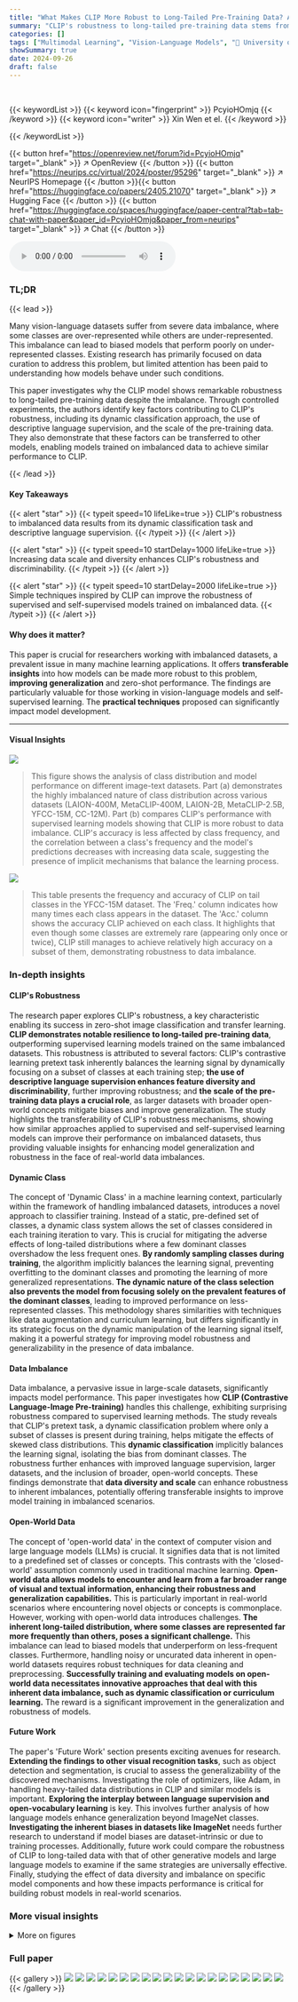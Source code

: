 ```yaml
---
title: "What Makes CLIP More Robust to Long-Tailed Pre-Training Data? A Controlled Study for Transferable Insights"
summary: "CLIP's robustness to long-tailed pre-training data stems from its dynamic classification task and descriptive language supervision, offering transferable insights for improving model generalizability."
categories: []
tags: ["Multimodal Learning", "Vision-Language Models", "🏢 University of Hong Kong",]
showSummary: true
date: 2024-09-26
draft: false
---
```


<br>

{{< keywordList >}}
{{< keyword icon="fingerprint" >}} PcyioHOmjq {{< /keyword >}}
{{< keyword icon="writer" >}} Xin Wen et el. {{< /keyword >}}
 
{{< /keywordList >}}

{{< button href="https://openreview.net/forum?id=PcyioHOmjq" target="_blank" >}}
↗ OpenReview
{{< /button >}}
{{< button href="https://neurips.cc/virtual/2024/poster/95296" target="_blank" >}}
↗ NeurIPS Homepage
{{< /button >}}{{< button href="https://huggingface.co/papers/2405.21070" target="_blank" >}}
↗ Hugging Face
{{< /button >}}
{{< button href="https://huggingface.co/spaces/huggingface/paper-central?tab=tab-chat-with-paper&paper_id=PcyioHOmjq&paper_from=neurips" target="_blank" >}}
↗ Chat
{{< /button >}}



<audio controls>
    <source src="https://ai-paper-reviewer.com/PcyioHOmjq/podcast.wav" type="audio/wav">
    Your browser does not support the audio element.
</audio>


### TL;DR


{{< lead >}}

Many vision-language datasets suffer from severe data imbalance, where some classes are over-represented while others are under-represented. This imbalance can lead to biased models that perform poorly on under-represented classes.  Existing research has primarily focused on data curation to address this problem, but limited attention has been paid to understanding how models behave under such conditions.

This paper investigates why the CLIP model shows remarkable robustness to long-tailed pre-training data despite the imbalance. Through controlled experiments, the authors identify key factors contributing to CLIP's robustness, including its dynamic classification approach, the use of descriptive language supervision, and the scale of the pre-training data. They also demonstrate that these factors can be transferred to other models, enabling models trained on imbalanced data to achieve similar performance to CLIP.

{{< /lead >}}


#### Key Takeaways

{{< alert "star" >}}
{{< typeit speed=10 lifeLike=true >}} CLIP's robustness to imbalanced data results from its dynamic classification task and descriptive language supervision. {{< /typeit >}}
{{< /alert >}}

{{< alert "star" >}}
{{< typeit speed=10 startDelay=1000 lifeLike=true >}} Increasing data scale and diversity enhances CLIP's robustness and discriminability. {{< /typeit >}}
{{< /alert >}}

{{< alert "star" >}}
{{< typeit speed=10 startDelay=2000 lifeLike=true >}} Simple techniques inspired by CLIP can improve the robustness of supervised and self-supervised models trained on imbalanced data. {{< /typeit >}}
{{< /alert >}}

#### Why does it matter?
This paper is crucial for researchers working with imbalanced datasets, a prevalent issue in many machine learning applications.  It offers **transferable insights** into how models can be made more robust to this problem, **improving generalization** and zero-shot performance.  The findings are particularly valuable for those working in vision-language models and self-supervised learning.  The **practical techniques** proposed can significantly impact model development.

------
#### Visual Insights



![](https://ai-paper-reviewer.com/PcyioHOmjq/figures_1_1.jpg)

> This figure shows the analysis of class distribution and model performance on different image-text datasets.  Part (a) demonstrates the highly imbalanced nature of class distribution across various datasets (LAION-400M, MetaCLIP-400M, LAION-2B, MetaCLIP-2.5B, YFCC-15M, CC-12M). Part (b) compares CLIP's performance with supervised learning models showing that CLIP is more robust to data imbalance. CLIP's accuracy is less affected by class frequency, and the correlation between a class's frequency and the model's predictions decreases with increasing data scale, suggesting the presence of implicit mechanisms that balance the learning process.





![](https://ai-paper-reviewer.com/PcyioHOmjq/tables_21_1.jpg)

> This table presents the frequency and accuracy of CLIP on tail classes in the YFCC-15M dataset.  The 'Freq.' column indicates how many times each class appears in the dataset. The 'Acc.' column shows the accuracy CLIP achieved on each class.  It highlights that even though some classes are extremely rare (appearing only once or twice), CLIP still manages to achieve relatively high accuracy on a subset of them, demonstrating robustness to data imbalance.





### In-depth insights


#### CLIP's Robustness
The research paper explores CLIP's robustness, a key characteristic enabling its success in zero-shot image classification and transfer learning.  **CLIP demonstrates notable resilience to long-tailed pre-training data**, outperforming supervised learning models trained on the same imbalanced datasets. This robustness is attributed to several factors: CLIP's contrastive learning pretext task inherently balances the learning signal by dynamically focusing on a subset of classes at each training step;  **the use of descriptive language supervision enhances feature diversity and discriminability**, further improving robustness; and  **the scale of the pre-training data plays a crucial role**, as larger datasets with broader open-world concepts mitigate biases and improve generalization.  The study highlights the transferability of CLIP's robustness mechanisms, showing how similar approaches applied to supervised and self-supervised learning models can improve their performance on imbalanced datasets, thus providing valuable insights for enhancing model generalization and robustness in the face of real-world data imbalances.

#### Dynamic Class
The concept of 'Dynamic Class' in a machine learning context, particularly within the framework of handling imbalanced datasets, introduces a novel approach to classifier training.  Instead of a static, pre-defined set of classes, a dynamic class system allows the set of classes considered in each training iteration to vary. This is crucial for mitigating the adverse effects of long-tailed distributions where a few dominant classes overshadow the less frequent ones. **By randomly sampling classes during training**, the algorithm implicitly balances the learning signal, preventing overfitting to the dominant classes and promoting the learning of more generalized representations.  **The dynamic nature of the class selection also prevents the model from focusing solely on the prevalent features of the dominant classes**, leading to improved performance on less-represented classes.  This methodology shares similarities with techniques like data augmentation and curriculum learning, but differs significantly in its strategic focus on the dynamic manipulation of the learning signal itself, making it a powerful strategy for improving model robustness and generalizability in the presence of data imbalance.

#### Data Imbalance
Data imbalance, a pervasive issue in large-scale datasets, significantly impacts model performance.  This paper investigates how **CLIP (Contrastive Language-Image Pre-training)** handles this challenge, exhibiting surprising robustness compared to supervised learning methods.  The study reveals that CLIP's pretext task, a dynamic classification problem where only a subset of classes is present during training, helps mitigate the effects of skewed class distributions.  This **dynamic classification** implicitly balances the learning signal, isolating the bias from dominant classes. The robustness further enhances with improved language supervision, larger datasets, and the inclusion of broader, open-world concepts. These findings demonstrate that **data diversity and scale** can enhance robustness to inherent imbalances, potentially offering transferable insights to improve model training in imbalanced scenarios.

#### Open-World Data
The concept of 'open-world data' in the context of computer vision and large language models (LLMs) is crucial. It signifies data that is not limited to a predefined set of classes or concepts.  This contrasts with the 'closed-world' assumption commonly used in traditional machine learning.  **Open-world data allows models to encounter and learn from a far broader range of visual and textual information, enhancing their robustness and generalization capabilities.** This is particularly important in real-world scenarios where encountering novel objects or concepts is commonplace.  However, working with open-world data introduces challenges.  **The inherent long-tailed distribution, where some classes are represented far more frequently than others, poses a significant challenge.** This imbalance can lead to biased models that underperform on less-frequent classes.  Furthermore, handling noisy or uncurated data inherent in open-world datasets requires robust techniques for data cleaning and preprocessing.  **Successfully training and evaluating models on open-world data necessitates innovative approaches that deal with this inherent data imbalance, such as dynamic classification or curriculum learning.**  The reward is a significant improvement in the generalization and robustness of models.

#### Future Work
The paper's 'Future Work' section presents exciting avenues for research.  **Extending the findings to other visual recognition tasks**, such as object detection and segmentation, is crucial to assess the generalizability of the discovered mechanisms.  Investigating the role of optimizers, like Adam, in handling heavy-tailed data distributions in CLIP and similar models is important.  **Exploring the interplay between language supervision and open-vocabulary learning** is key.  This involves further analysis of how language models enhance generalization beyond ImageNet classes.  **Investigating the inherent biases in datasets like ImageNet** needs further research to understand if model biases are dataset-intrinsic or due to training processes.  Additionally, future work could compare the robustness of CLIP to long-tailed data with that of other generative models and large language models to examine if the same strategies are universally effective.  Finally, studying the effect of data diversity and imbalance on specific model components and how these impacts performance is critical for building robust models in real-world scenarios.


### More visual insights

<details>
<summary>More on figures
</summary>


![](https://ai-paper-reviewer.com/PcyioHOmjq/figures_1_2.jpg)

> This figure shows the per-class statistics of various image-text datasets and the models trained on them.  The left plot (a) demonstrates the highly imbalanced class distribution common across these datasets. The right plot (b) compares CLIP's performance to that of supervised learning models.  It shows that CLIP's accuracy is less affected by the frequency of classes in the training data, and the number of predictions per class is less correlated with class frequency than in supervised learning. This effect becomes more pronounced as the dataset size increases, suggesting that CLIP incorporates mechanisms to implicitly balance the learning signal.


![](https://ai-paper-reviewer.com/PcyioHOmjq/figures_2_1.jpg)

> This figure illustrates the data curation processes and resulting data distributions for two datasets used in the controlled experiments: ImageNet-Captions (IN-Caps) and LAIONet.  IN-Caps augments ImageNet images with text captions obtained via Flickr API queries using image URLs as input.  The captions include titles, descriptions, and tags. LAIONet is a filtered subset of LAION-400M, where filtering is based on matching ImageNet classes with captions and using the CLIP text encoder to disambiguate and select only high-quality image-caption pairs.


![](https://ai-paper-reviewer.com/PcyioHOmjq/figures_3_1.jpg)

> This figure analyzes the impact of language supervision and vocabulary size on the robustness and discriminability of CLIP and supervised learning (SL) models.  It shows that more descriptive text supervision leads to better robustness and discriminability for CLIP, while the effect is less pronounced for less descriptive (template-based) supervision. The comparison between CLIP and SL highlights CLIP's implicit prediction re-balancing mechanism, which can be replicated in SL by subsampling the training vocabulary.


![](https://ai-paper-reviewer.com/PcyioHOmjq/figures_5_1.jpg)

> This figure presents a comprehensive analysis of the impact of data distribution on the robustness of CLIP models to data imbalance.  It uses different variants of the LAIONet dataset to manipulate the level of data imbalance, distribution shift, and intra-class diversity. The results show that extreme data imbalance increases the risk of model bias. Distribution shifts can harm discriminability, but if a pre-trained text head is used, they can actually improve robustness. Finally, higher data diversity is shown to improve robustness.


![](https://ai-paper-reviewer.com/PcyioHOmjq/figures_5_2.jpg)

> This figure examines the effect of data scale and text encoder on CLIP's performance.  It shows that CLIP's discriminability and robustness to data imbalance improve with increasing data scale. Using pre-trained heads enhances these effects further.  The figure also compares using a frozen vs. fine-tuned text encoder, showing that a frozen pre-trained CLIP text encoder maintains intra-class variation better than a fine-tuned one.  Finally, it highlights that language pre-training with CLIP is superior to language modeling alone for image-text tasks.


![](https://ai-paper-reviewer.com/PcyioHOmjq/figures_6_1.jpg)

> This figure shows that CLIP models benefit from the utilization of open-world concepts. In the left panel (a), CLIP models are trained on IN-Caps variants (ImageNet-Captions datasets with varying numbers of concepts/classes), and evaluated on 100 ImageNet classes. This shows that increasing the number of concepts improves robustness to data imbalance in the training datasets.  The right panel (b) follows a similar approach, but utilizes YFCC-15M datasets, which contain a larger number of concepts/classes, and evaluates performance on 1000 ImageNet classes.  Supervised learning models (SL) show a decreased performance due to inability to utilize the additional information provided by the open-world concepts, illustrating CLIP's advantage in handling data imbalance.


![](https://ai-paper-reviewer.com/PcyioHOmjq/figures_6_2.jpg)

> This figure analyzes the failure modes of CLIP models trained on different scales of data and how data imbalance affects these models.  The left panels (a) show correlations between various metrics (NC1, NC2M, NC2w, NC2, NC2nn) indicating compactness and separation of clusters in feature space, and per-class accuracy and frequency. It reveals that smaller models fail on many classes, while larger models mainly fail on classes that are close in feature space to other classes. The right panel (b) presents t-SNE visualization of CLIP text centers, highlighting that data imbalance leads to denser head and coarser tail classes in the text feature space. These findings suggest that scale and data distribution impact CLIP's robustness to data imbalance.


![](https://ai-paper-reviewer.com/PcyioHOmjq/figures_7_1.jpg)

> This figure shows the results of training supervised learning (SL) models on a highly imbalanced dataset (ImageNet-Captions with tail classes reduced to one or zero shots).  It compares the performance of several approaches: standard SL, SL using a frozen CLIP text encoder, SL with a frozen CLIP head and vocabulary subsampling, and CLIP. The results show that CLIP generalizes better to tail classes than SL, even under these extreme conditions.  Vocabulary subsampling helps SL achieve performance closer to CLIP, highlighting the importance of the dynamic vocabulary nature of the CLIP pretext task.


![](https://ai-paper-reviewer.com/PcyioHOmjq/figures_8_1.jpg)

> This figure shows a comparison of the behavior of supervised learning (SL) and CLIP models when trained on a dataset with extremely few examples of certain classes (zero-shot tail setting).  Part (a) shows affinity matrices, illustrating the relationship between classifiers.  It highlights how in SL models, the tail class prototypes (representations of classes with few examples) cluster tightly together, indicating a lack of distinction between them.  In contrast, CLIP exhibits a healthier structure with more distinct representations. Part (b) presents distributions of model's per-class statistics, demonstrating that simply using a pre-trained CLIP head in SL is not sufficient for good generalization, while combining it with vocabulary subsampling can achieve performance similar to CLIP.


![](https://ai-paper-reviewer.com/PcyioHOmjq/figures_8_2.jpg)

> This figure compares the transfer learning performance of different DINO models.  The models are pre-trained on either ImageNet or a version of LAIONet that has an extreme class imbalance. The results show that the standard DINO model struggles to transfer well when trained on the imbalanced LAIONet data. However, a modified DINO model that uses a vocabulary subsampling strategy performs significantly better, achieving performance comparable to the model trained on balanced ImageNet data. This demonstrates the effectiveness of vocabulary subsampling in mitigating the negative effects of data imbalance on the transfer learning capability of the model.


![](https://ai-paper-reviewer.com/PcyioHOmjq/figures_18_1.jpg)

> This figure shows the per-class statistics of several image-text datasets (LAION-400M, MetaCLIP-400M, LAION-2B, MetaCLIP-2.5B, YFCC-15M, CC-12M, LAIONet-3M) and the models trained on them.  Subfigure (a) demonstrates that all datasets share a highly imbalanced class distribution. Subfigure (b) compares the performance of CLIP and supervised learning models. It shows that CLIP's performance is less affected by the class frequency of the training data, implying an implicit re-balancing mechanism.  The correlation between class-wise performance and frequency decreases as the dataset scale increases.


![](https://ai-paper-reviewer.com/PcyioHOmjq/figures_18_2.jpg)

> This figure shows the per-class statistics of several image-text datasets and the models trained on them.  Panel (a) demonstrates the highly imbalanced class distribution present across various datasets. Panel (b) compares the performance of CLIP models with supervised learning models. It highlights that CLIP is less affected by data imbalance, showing weaker correlation between a class's performance and its frequency in the training data. This effect is more pronounced as the scale of the training data increases, suggesting implicit re-balancing mechanisms within the CLIP training process.


![](https://ai-paper-reviewer.com/PcyioHOmjq/figures_18_3.jpg)

> This figure compares the effectiveness of Pearson's r and Spearman's ρ as correlation indicators for per-class statistics in datasets with varying levels of imbalance. It shows that while Pearson's r performs well on less imbalanced datasets, it fails to accurately reflect the correlation in extremely imbalanced datasets, even when using a log scale for class frequencies. In contrast, Spearman's ρ consistently performs well across different levels of data imbalance, making it a more robust correlation measure in such cases.


![](https://ai-paper-reviewer.com/PcyioHOmjq/figures_19_1.jpg)

> This figure displays the correlation between per-class accuracy and the number of predictions for various CLIP models tested on several datasets (CUB, Flowers102, Places365, EuroSAT, DTD, Food101, Oxford Pets).  The models were pre-trained on different scales of data, and the graph shows that larger models (≥ 400M) are more robust, but struggle with fine-grained or domain-specific datasets.  The results suggest that data scarcity and differences in data distribution may limit the ability to scale performance improvements.


![](https://ai-paper-reviewer.com/PcyioHOmjq/figures_20_1.jpg)

> This figure shows the per-class statistics of several large-scale image-text datasets and the models trained on them.  The left subplot (a) demonstrates the highly imbalanced class distribution shared across these datasets; classes are extremely unevenly represented. The right subplot (b) compares the performance of CLIP models to those trained with supervised learning (SL). It reveals that CLIP is less sensitive to the class imbalance than SL, as indicated by a weaker correlation between a class's accuracy and its frequency in the training data. Moreover, this insensitivity to imbalance seems to increase with the scale of the training data.


![](https://ai-paper-reviewer.com/PcyioHOmjq/figures_20_2.jpg)

> This figure shows the per-class statistics of various image-text datasets and the models trained on them.  The left subplot (a) illustrates the highly imbalanced class distribution common across these datasets.  The right subplot (b) compares the performance of CLIP and supervised learning models.  CLIP shows less bias towards frequent classes and a weaker correlation between class performance and frequency, indicating an implicit re-balancing mechanism within CLIP. This effect becomes more pronounced as the dataset size increases.


![](https://ai-paper-reviewer.com/PcyioHOmjq/figures_21_1.jpg)

> This figure shows the per-class statistics of different image-text datasets and the models trained on them.  Panel (a) demonstrates that a highly imbalanced class distribution is a common characteristic across various datasets. Panel (b) compares CLIP's performance to that of supervised learning models. It reveals that CLIP's accuracy is less affected by the class frequency in the training data, exhibiting a weaker correlation between class accuracy and frequency. This suggests that CLIP implicitly balances the learning signal, mitigating the impact of data imbalance.  The correlation further decreases as the scale of the training data increases.


![](https://ai-paper-reviewer.com/PcyioHOmjq/figures_23_1.jpg)

> This figure shows the distribution of classes in various subsets of the LAIONet dataset. Different subsets are created by applying different thresholds to the text-definition similarity scores. The x-axis represents the classes ranked by frequency in the full LAIONet dataset (with a threshold of 0.7), and the y-axis shows the number of images per class. The different lines represent subsets of LAIONet with varying subsampling ratios.  The figure illustrates the impact of different subsampling strategies on the class distribution.


![](https://ai-paper-reviewer.com/PcyioHOmjq/figures_25_1.jpg)

> This figure shows the class frequency and zero-shot accuracy of two CLIP models (LAION-400M and MetaCLIP-400M) on a subset of ImageNet classes. The bar plot represents the frequency of each class in the pre-training data, while the line plot shows the zero-shot accuracy achieved by each model for each class.  The figure highlights the weak correlation between class frequency (how often a class appears in the training data) and zero-shot accuracy (how well the model can classify the class without any fine-tuning). This demonstrates that CLIP's performance is not heavily biased towards frequent classes, even with a highly imbalanced dataset.


![](https://ai-paper-reviewer.com/PcyioHOmjq/figures_26_1.jpg)

> This figure shows the per-class statistics of several large-scale image-text datasets and the models trained on them.  The left panel (a) demonstrates that all datasets exhibit a highly imbalanced class distribution, meaning some classes have many more examples than others. The right panel (b) compares CLIP's performance to that of supervised learning models.  It reveals that CLIP is less sensitive to this class imbalance, exhibiting a weaker correlation between a class's performance and its frequency in the training data.  Moreover, this insensitivity to class imbalance becomes more pronounced as the scale of the training data increases. This suggests that CLIP employs implicit mechanisms to rebalance the learning signal.


![](https://ai-paper-reviewer.com/PcyioHOmjq/figures_26_2.jpg)

> This figure shows the effects of text descriptiveness and vocabulary size on the robustness and discriminability of CLIP compared to supervised learning (SL).  Panel (a) shows the correlation between class-wise accuracy and frequency, revealing CLIP's improved robustness with more descriptive text and a smaller vocabulary, while SL shows more bias. Panel (b) shows that overall accuracy is better for CLIP when using more descriptive text, even with a smaller vocabulary.  The results suggest that a dynamic classification task with a smaller vocabulary, as in CLIP, helps improve robustness and discriminability. Subsampling the vocabulary in SL can replicate CLIP's performance.


![](https://ai-paper-reviewer.com/PcyioHOmjq/figures_27_1.jpg)

> This figure shows the t-distributed stochastic neighbor embedding (t-SNE) visualization of the multi-modal feature space learned by CLIP.  It visualizes samples and their class centers from both the vision and text encoders separately, highlighting the modality gap. Subfigure (a) shows a subset of samples and their corresponding vision class centers. Subfigure (b) presents all ImageNet class centers from the vision encoder, and subfigure (c) displays the text class centers which are the same as in figure 7b. The separation of vision and text feature spaces is emphasized.


![](https://ai-paper-reviewer.com/PcyioHOmjq/figures_28_1.jpg)

> This figure shows a comparison of the class distribution and model performance for various image-text datasets and models trained on them. Part (a) illustrates that all datasets share a highly imbalanced class distribution, where some classes appear far more frequently than others. Part (b) shows that CLIP models are less affected by the data imbalance compared to supervised learning models, as indicated by weaker correlations between class performance and frequency.  This suggests CLIP possesses implicit mechanisms that handle class imbalance.


</details>






### Full paper

{{< gallery >}}
<img src="https://ai-paper-reviewer.com/PcyioHOmjq/1.png" class="grid-w50 md:grid-w33 xl:grid-w25" />
<img src="https://ai-paper-reviewer.com/PcyioHOmjq/2.png" class="grid-w50 md:grid-w33 xl:grid-w25" />
<img src="https://ai-paper-reviewer.com/PcyioHOmjq/3.png" class="grid-w50 md:grid-w33 xl:grid-w25" />
<img src="https://ai-paper-reviewer.com/PcyioHOmjq/4.png" class="grid-w50 md:grid-w33 xl:grid-w25" />
<img src="https://ai-paper-reviewer.com/PcyioHOmjq/5.png" class="grid-w50 md:grid-w33 xl:grid-w25" />
<img src="https://ai-paper-reviewer.com/PcyioHOmjq/6.png" class="grid-w50 md:grid-w33 xl:grid-w25" />
<img src="https://ai-paper-reviewer.com/PcyioHOmjq/7.png" class="grid-w50 md:grid-w33 xl:grid-w25" />
<img src="https://ai-paper-reviewer.com/PcyioHOmjq/8.png" class="grid-w50 md:grid-w33 xl:grid-w25" />
<img src="https://ai-paper-reviewer.com/PcyioHOmjq/9.png" class="grid-w50 md:grid-w33 xl:grid-w25" />
<img src="https://ai-paper-reviewer.com/PcyioHOmjq/10.png" class="grid-w50 md:grid-w33 xl:grid-w25" />
<img src="https://ai-paper-reviewer.com/PcyioHOmjq/11.png" class="grid-w50 md:grid-w33 xl:grid-w25" />
<img src="https://ai-paper-reviewer.com/PcyioHOmjq/12.png" class="grid-w50 md:grid-w33 xl:grid-w25" />
<img src="https://ai-paper-reviewer.com/PcyioHOmjq/13.png" class="grid-w50 md:grid-w33 xl:grid-w25" />
<img src="https://ai-paper-reviewer.com/PcyioHOmjq/14.png" class="grid-w50 md:grid-w33 xl:grid-w25" />
<img src="https://ai-paper-reviewer.com/PcyioHOmjq/15.png" class="grid-w50 md:grid-w33 xl:grid-w25" />
<img src="https://ai-paper-reviewer.com/PcyioHOmjq/16.png" class="grid-w50 md:grid-w33 xl:grid-w25" />
<img src="https://ai-paper-reviewer.com/PcyioHOmjq/17.png" class="grid-w50 md:grid-w33 xl:grid-w25" />
<img src="https://ai-paper-reviewer.com/PcyioHOmjq/18.png" class="grid-w50 md:grid-w33 xl:grid-w25" />
<img src="https://ai-paper-reviewer.com/PcyioHOmjq/19.png" class="grid-w50 md:grid-w33 xl:grid-w25" />
<img src="https://ai-paper-reviewer.com/PcyioHOmjq/20.png" class="grid-w50 md:grid-w33 xl:grid-w25" />
{{< /gallery >}}